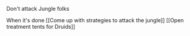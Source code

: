 Don't attack Jungle folks

When it's done
	[[Come up with strategies to attack the jungle]]
	[[Open treatment tents for Druids]]